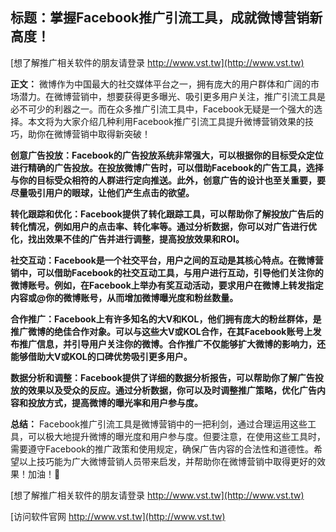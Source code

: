 ## **标题：掌握Facebook推广引流工具，成就微博营销新高度！**

[想了解推广相关软件的朋友请登录 http://www.vst.tw](http://www.vst.tw)

**正文：**
微博作为中国最大的社交媒体平台之一，拥有庞大的用户群体和广阔的市场潜力。在微博营销中，想要获得更多曝光、吸引更多用户关注，推广引流工具是必不可少的利器之一。而在众多推广引流工具中，Facebook无疑是一个强大的选择。本文将为大家介绍几种利用Facebook推广引流工具提升微博营销效果的技巧，助你在微博营销中取得新突破！

**创意广告投放：Facebook的广告投放系统非常强大，可以根据你的目标受众定位进行精确的广告投放。在投放微博广告时，可以借助Facebook的广告工具，选择与你的目标受众相符的人群进行定向推送。此外，创意广告的设计也至关重要，要尽量吸引用户的眼球，让他们产生点击的欲望。**

**转化跟踪和优化：Facebook提供了转化跟踪工具，可以帮助你了解投放广告后的转化情况，例如用户的点击率、转化率等。通过分析数据，你可以对广告进行优化，找出效果不佳的广告并进行调整，提高投放效果和ROI。**

**社交互动：Facebook是一个社交平台，用户之间的互动是其核心特点。在微博营销中，可以借助Facebook的社交互动工具，与用户进行互动，引导他们关注你的微博账号。例如，在Facebook上举办有奖互动活动，要求用户在微博上转发指定内容或@你的微博账号，从而增加微博曝光度和粉丝数量。**

**合作推广：Facebook上有许多知名的大V和KOL，他们拥有庞大的粉丝群体，是推广微博的绝佳合作对象。可以与这些大V或KOL合作，在其Facebook账号上发布推广信息，并引导用户关注你的微博。合作推广不仅能够扩大微博的影响力，还能够借助大V或KOL的口碑优势吸引更多用户。**

**数据分析和调整：Facebook提供了详细的数据分析报告，可以帮助你了解广告投放的效果以及受众的反应。通过分析数据，你可以及时调整推广策略，优化广告内容和投放方式，提高微博的曝光率和用户参与度。**

**总结：**
Facebook推广引流工具是微博营销中的一把利剑，通过合理运用这些工具，可以极大地提升微博的曝光度和用户参与度。但要注意，在使用这些工具时，需要遵守Facebook的推广政策和使用规定，确保广告内容的合法性和道德性。希望以上技巧能为广大微博营销人员带来启发，并帮助你在微博营销中取得更好的效果！加油！💪

[想了解推广相关软件的朋友请登录 http://www.vst.tw](http://www.vst.tw)


[访问软件官网 http://www.vst.tw](http://www.vst.tw)
